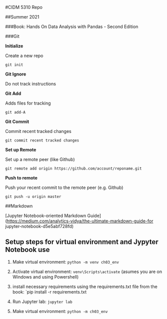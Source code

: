 #CIDM 5310 Repo

##Summer 2021

###Book: Hands On Data Analysis with Pandas - Second Edition

###Git

__Initialize__

Create a new repo

`git init`

__Git Ignore__

Do not track instructions

__Git Add__

Adds files for tracking

`git add-A`

__Git Commit__

Commit recent tracked changes

`git commit recent tracked changes`

__Set up Remote__

Set up a remote peer (like Github)

`git remote add origin https://github.com/account/reponame.git`

__Push to remote__

Push your recent commit to the remote peer (e.g. Github)

`git push -u origin master`

##Markdown

[Jupyter Notebook-oriented Markdown Guide](https://medium.com/analytics-vidya/the-ultimate-markdown-guide-for jupyter-notebook-d5e5abf728fd)

## Setup steps for virtual environment and Jypyter Notebook use

1. Make virtual environment: `python -m venv ch03_env`
2.  Activate virtual environment: `venv\Scripts\activate` (asumes you are on Windows and using Powershell)
3.  install necessary requirements using the requirements.txt file from the book:  `pip install -r requirements.txt
4.  Run Jupyter lab: `jupyter lab`


1. Make virtual environment:  `python -m ch03_env`



